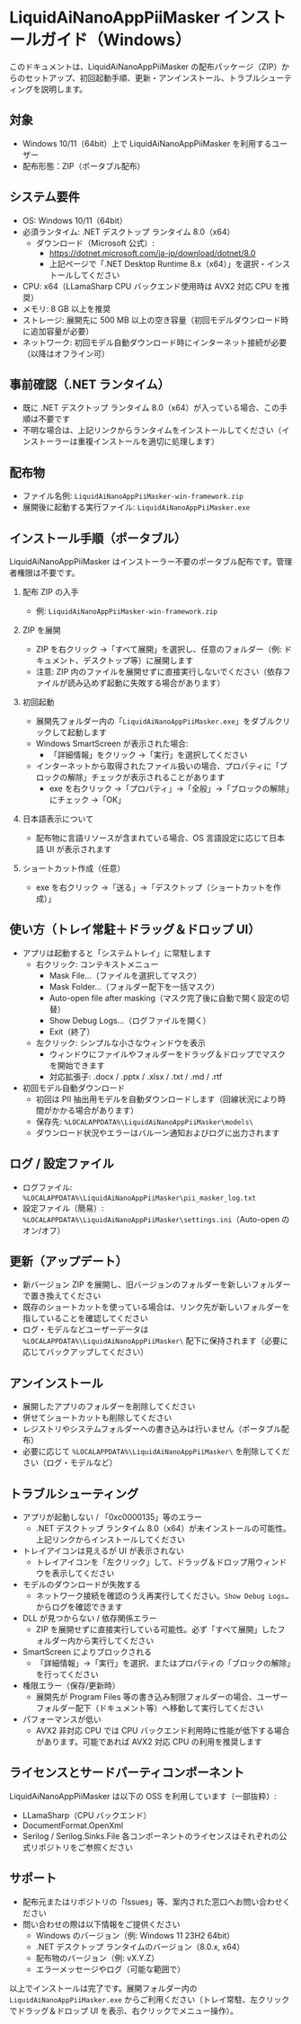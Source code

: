 # LiquidAiNanoAppPiiMasker インストールガイド（Windows）

このドキュメントは、LiquidAiNanoAppPiiMasker の配布パッケージ（ZIP）からのセットアップ、初回起動手順、更新・アンインストール、トラブルシューティングを説明します。

## 対象
- Windows 10/11（64bit）上で LiquidAiNanoAppPiiMasker を利用するユーザー
- 配布形態：ZIP（ポータブル配布）

## システム要件
- OS: Windows 10/11（64bit）
- 必須ランタイム: .NET デスクトップ ランタイム 8.0（x64）
  - ダウンロード（Microsoft 公式）:
    - https://dotnet.microsoft.com/ja-jp/download/dotnet/8.0
    - 上記ページで「.NET Desktop Runtime 8.x（x64）」を選択・インストールしてください
- CPU: x64（LLamaSharp CPU バックエンド使用時は AVX2 対応 CPU を推奨）
- メモリ: 8 GB 以上を推奨
- ストレージ: 展開先に 500 MB 以上の空き容量（初回モデルダウンロード時に追加容量が必要）
- ネットワーク: 初回モデル自動ダウンロード時にインターネット接続が必要（以降はオフライン可）

## 事前確認（.NET ランタイム）
- 既に .NET デスクトップ ランタイム 8.0（x64）が入っている場合、この手順は不要です
- 不明な場合は、上記リンクからランタイムをインストールしてください（インストーラーは重複インストールを適切に処理します）

## 配布物
- ファイル名例: `LiquidAiNanoAppPiiMasker-win-framework.zip`
- 展開後に起動する実行ファイル: `LiquidAiNanoAppPiiMasker.exe`

## インストール手順（ポータブル）
LiquidAiNanoAppPiiMasker はインストーラー不要のポータブル配布です。管理者権限は不要です。

1. 配布 ZIP の入手
   - 例: `LiquidAiNanoAppPiiMasker-win-framework.zip`

2. ZIP を展開
   - ZIP を右クリック →「すべて展開」を選択し、任意のフォルダー（例: ドキュメント、デスクトップ等）に展開します
   - 注意: ZIP 内のファイルを展開せずに直接実行しないでください（依存ファイルが読み込めず起動に失敗する場合があります）

3. 初回起動
   - 展開先フォルダー内の「`LiquidAiNanoAppPiiMasker.exe`」をダブルクリックして起動します
   - Windows SmartScreen が表示された場合:
     - 「詳細情報」をクリック →「実行」を選択してください
   - インターネットから取得されたファイル扱いの場合、プロパティに「ブロックの解除」チェックが表示されることがあります
     - exe を右クリック →「プロパティ」→「全般」→「ブロックの解除」にチェック →「OK」

4. 日本語表示について
   - 配布物に言語リソースが含まれている場合、OS 言語設定に応じて日本語 UI が表示されます

5. ショートカット作成（任意）
   - exe を右クリック →「送る」→「デスクトップ（ショートカットを作成）」

## 使い方（トレイ常駐＋ドラッグ＆ドロップ UI）
- アプリは起動すると「システムトレイ」に常駐します
  - 右クリック: コンテキストメニュー
    - Mask File…（ファイルを選択してマスク）
    - Mask Folder…（フォルダー配下を一括マスク）
    - Auto-open file after masking（マスク完了後に自動で開く設定の切替）
    - Show Debug Logs…（ログファイルを開く）
    - Exit（終了）
  - 左クリック: シンプルな小さなウィンドウを表示
    - ウィンドウにファイルやフォルダーをドラッグ＆ドロップでマスクを開始できます
    - 対応拡張子: .docx / .pptx / .xlsx / .txt / .md / .rtf
- 初回モデル自動ダウンロード
  - 初回は PII 抽出用モデルを自動ダウンロードします（回線状況により時間がかかる場合があります）
  - 保存先: `%LOCALAPPDATA%\LiquidAiNanoAppPiiMasker\models\`
  - ダウンロード状況やエラーはバルーン通知およびログに出力されます

## ログ / 設定ファイル
- ログファイル: `%LOCALAPPDATA%\LiquidAiNanoAppPiiMasker\pii_masker_log.txt`
- 設定ファイル（簡易）: `%LOCALAPPDATA%\LiquidAiNanoAppPiiMasker\settings.ini`（Auto-open のオン/オフ）

## 更新（アップデート）
- 新バージョン ZIP を展開し、旧バージョンのフォルダーを新しいフォルダーで置き換えてください
- 既存のショートカットを使っている場合は、リンク先が新しいフォルダーを指していることを確認してください
- ログ・モデルなどユーザーデータは `%LOCALAPPDATA%\LiquidAiNanoAppPiiMasker\` 配下に保持されます（必要に応じてバックアップしてください）

## アンインストール
- 展開したアプリのフォルダーを削除してください
- 併せてショートカットも削除してください
- レジストリやシステムフォルダーへの書き込みは行いません（ポータブル配布）
- 必要に応じて `%LOCALAPPDATA%\LiquidAiNanoAppPiiMasker\` を削除してください（ログ・モデルなど）

## トラブルシューティング
- アプリが起動しない / 「0xc0000135」等のエラー
  - .NET デスクトップ ランタイム 8.0（x64）が未インストールの可能性。上記リンクからインストールしてください
- トレイアイコンは見えるが UI が表示されない
  - トレイアイコンを「左クリック」して、ドラッグ＆ドロップ用ウィンドウを表示してください
- モデルのダウンロードが失敗する
  - ネットワーク接続を確認のうえ再実行してください。`Show Debug Logs…` からログを確認できます
- DLL が見つからない / 依存関係エラー
  - ZIP を展開せずに直接実行している可能性。必ず「すべて展開」したフォルダー内から実行してください
- SmartScreen によりブロックされる
  - 「詳細情報」→「実行」を選択、またはプロパティの「ブロックの解除」を行ってください
- 権限エラー（保存/更新時）
  - 展開先が Program Files 等の書き込み制限フォルダーの場合、ユーザーフォルダー配下（ドキュメント等）へ移動して実行してください
- パフォーマンスが低い
  - AVX2 非対応 CPU では CPU バックエンド利用時に性能が低下する場合があります。可能であれば AVX2 対応 CPU の利用を推奨します

## ライセンスとサードパーティコンポーネント
LiquidAiNanoAppPiiMasker は以下の OSS を利用しています（一部抜粋）:
- LLamaSharp（CPU バックエンド）
- DocumentFormat.OpenXml
- Serilog / Serilog.Sinks.File
各コンポーネントのライセンスはそれぞれの公式リポジトリをご参照ください

## サポート
- 配布元またはリポジトリの「Issues」等、案内された窓口へお問い合わせください
- 問い合わせの際は以下情報をご提供ください
  - Windows のバージョン（例: Windows 11 23H2 64bit）
  - .NET デスクトップ ランタイムのバージョン（8.0.x, x64）
  - 配布物のバージョン（例: vX.Y.Z）
  - エラーメッセージやログ（可能な範囲で）

以上でインストールは完了です。展開フォルダー内の `LiquidAiNanoAppPiiMasker.exe` からご利用ください（トレイ常駐、左クリックでドラッグ＆ドロップ UI を表示、右クリックでメニュー操作）。
